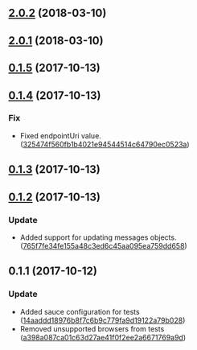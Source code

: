 <a name="2.0.2"></a>
## [2.0.2](https://github.com/advanced-rest-client/arc-messages-service/compare/2.0.1...2.0.2) (2018-03-10)




<a name="2.0.1"></a>
## [2.0.1](https://github.com/advanced-rest-client/arc-messages-service/compare/1.0.0...2.0.1) (2018-03-10)




<a name="0.1.5"></a>
## [0.1.5](https://github.com/advanced-rest-client/arc-messages-service/compare/0.1.4...0.1.5) (2017-10-13)




<a name="0.1.4"></a>
## [0.1.4](https://github.com/advanced-rest-client/arc-messages-service/compare/0.1.3...0.1.4) (2017-10-13)


### Fix

* Fixed endpointUri value. ([325474f560fb1b4021e94544514c64790ec0523a](https://github.com/advanced-rest-client/arc-messages-service/commit/325474f560fb1b4021e94544514c64790ec0523a))



<a name="0.1.3"></a>
## [0.1.3](https://github.com/advanced-rest-client/arc-messages-service/compare/0.1.2...0.1.3) (2017-10-13)




<a name="0.1.2"></a>
## [0.1.2](https://github.com/advanced-rest-client/arc-messages-service/compare/0.1.1...0.1.2) (2017-10-13)


### Update

* Added support for updating messages objects. ([765f7fe34fe155a48c3ed6c45aa095ea759dd658](https://github.com/advanced-rest-client/arc-messages-service/commit/765f7fe34fe155a48c3ed6c45aa095ea759dd658))



<a name="0.1.1"></a>
## 0.1.1 (2017-10-12)


### Update

* Added sauce configuration for tests ([14aaddd18976b8f7c6b9c779fa9d19122a79b028](https://github.com/advanced-rest-client/arc-messages-service/commit/14aaddd18976b8f7c6b9c779fa9d19122a79b028))
* Removed unsupported browsers from tests ([a398a087ca01c63d27ae41f0f2ee2a6671769a9d](https://github.com/advanced-rest-client/arc-messages-service/commit/a398a087ca01c63d27ae41f0f2ee2a6671769a9d))



